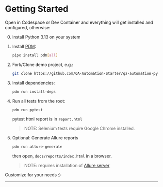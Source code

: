 # Getting Started

Open in Codespace or Dev Container and everything will get installed and configured, otherwise:

0. Install Python 3.13 on your system

1. Install [PDM](https://pdm-project.org):
   ```bash
   pipx install pdm[all]
   ```

2. Fork/Clone demo project, e.g.:
   ```bash
   git clone https://github.com/QA-Automation-Starter/qa-automation-python-demo.git
   ```

3. Install dependencies:
   ```bash
   pdm run install-deps
   ```

4. Run all tests from the root:
   ```bash
   pdm run pytest
   ```
   pytest html report is in `report.html`
   > NOTE: Selenium tests require Google Chrome installed.

5. Optional: Generate Allure reports
    ```bash
    pdm run allure-generate
    ```
    then open, `docs/reports/index.html` in a browser.
    
    > NOTE: requires installation of [Allure server](https://docs.qameta.io/allure/)



Customize for your needs :)

---
